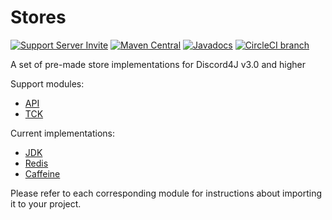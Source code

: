# Stores
[![Support Server Invite](https://img.shields.io/discord/208023865127862272.svg?color=7289da&label=Discord4J&logo=discord&style=flat-square)](https://discord.gg/NxGAeCY)
[![Maven Central](https://img.shields.io/maven-central/v/com.discord4j/stores-api.svg?style=flat-square)](https://search.maven.org/artifact/com.discord4j/stores-api)
[![Javadocs](https://www.javadoc.io/badge/com.discord4j/stores-api.svg?color=blue&style=flat-square)](https://www.javadoc.io/doc/com.discord4j/stores-api)
[![CircleCI branch](https://img.shields.io/circleci/project/github/Discord4J/Stores/master.svg?label=circleci&logo=circleci&style=flat-square)](https://circleci.com/gh/Discord4J/Stores/tree/master)


A set of pre-made store implementations for Discord4J v3.0 and higher

Support modules:

* [API](https://github.com/Discord4J/Stores/tree/master/api)
* [TCK](https://github.com/Discord4J/Stores/tree/master/tck)

Current implementations:
* [JDK](https://github.com/Discord4J/Stores/tree/master/jdk)
* [Redis](https://github.com/Discord4J/Stores/tree/master/redis)
* [Caffeine](https://github.com/Discord4J/Stores/tree/master/caffeine)

Please refer to each corresponding module for instructions about importing it to your project.
